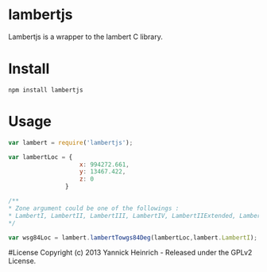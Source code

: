 # lambertjs

Lambertjs is a wrapper to the lambert C library.

# Install

`npm install lambertjs`
# Usage

```javascript
var lambert = require('lambertjs');

var lambertLoc = {
					x: 994272.661,
					y: 13467.422,
					z: 0
				}

/**
* Zone argument could be one of the followings : 
* LambertI, LambertII, LambertIII, LambertIV, LambertIIExtended, Lambert93
*/

var wsg84Loc = lambert.lambertTowgs84Deg(lambertLoc,lambert.LambertI);
```

#License
Copyright (c) 2013 Yannick Heinrich - Released under the GPLv2 License.
